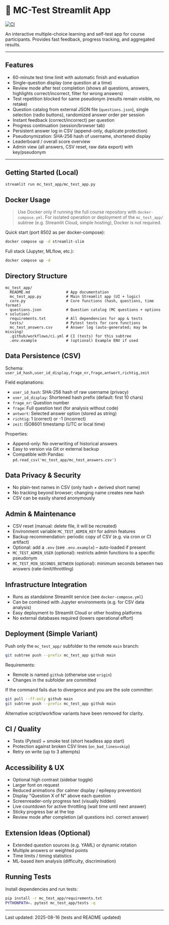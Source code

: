 
# 📝 MC-Test Streamlit App

[![CI](https://github.com/kqc-real/streamlit/actions/workflows/ci.yml/badge.svg?branch=main)](https://github.com/kqc-real/streamlit/actions/workflows/ci.yml)

An interactive multiple-choice learning and self-test app for course participants.
Provides fast feedback, progress tracking, and aggregated results.

---

## Features

- 60-minute test time limit with automatic finish and evaluation
- Single-question display (one question at a time)
- Review mode after test completion (shows all questions, answers, highlights correct/incorrect, filter for wrong answers)
- Test repetition blocked for same pseudonym (results remain visible, no retake)
- Question catalog from external JSON file (`questions.json`), single selection (radio buttons), randomized answer order per session
- Instant feedback (correct/incorrect) per question
- Progress continuation (session/browser tab)
- Persistent answer log in CSV (append-only, duplicate protection)
- Pseudonymization: SHA-256 hash of username, shortened display
- Leaderboard / overall score overview
- Admin view (all answers, CSV reset, raw data export) with key/pseudonym

---

## Getting Started (Local)

```bash
streamlit run mc_test_app/mc_test_app.py
```

## Docker Usage

> Use Docker only if running the full course repository with `docker-compose.yml`.
> For isolated operation or deployment of the `mc_test_app/` subtree (e.g. Streamlit Cloud, simple hosting), Docker is not required.

Quick start (port 8502 as per docker-compose):

```bash
docker compose up -d streamlit-slim
```

Full stack (Jupyter, MLflow, etc.):

```bash
docker compose up -d
```

## Directory Structure

```text
mc_test_app/
  README.md                # App documentation
  mc_test_app.py           # Main Streamlit app (UI + logic)
  core.py                  # Core functions (hash, questions, time format)
  questions.json           # Question catalog (MC questions + options + solution)
  requirements.txt         # All dependencies for app & tests
  tests/                   # Pytest tests for core functions
  mc_test_answers.csv      # Answer log (auto-generated; may be missing)
  .github/workflows/ci.yml # CI (tests) for this subtree
  .env.example             # (optional) Example ENV if used
```

## Data Persistence (CSV)

Schema:
`user_id_hash,user_id_display,frage_nr,frage,antwort,richtig,zeit`

Field explanations:

- `user_id_hash`: SHA-256 hash of raw username (privacy)
- `user_id_display`: Shortened hash prefix (default: first 10 chars)
- `frage_nr`: Question number
- `frage`: Full question text (for analysis without code)
- `antwort`: Selected answer option (stored as string)
- `richtig`: 1 (correct) or -1 (incorrect)
- `zeit`: ISO8601 timestamp (UTC or local time)

Properties:

- Append-only: No overwriting of historical answers
- Easy to version via Git or external backup
- Compatible with Pandas: `pd.read_csv('mc_test_app/mc_test_answers.csv')`

## Data Privacy & Security

- No plain-text names in CSV (only hash + derived short name)
- No tracking beyond browser; changing name creates new hash
- CSV can be easily shared anonymously

## Admin & Maintenance

- CSV reset (manual: delete file, it will be recreated)
- Environment variable `MC_TEST_ADMIN_KEY` for admin features
- Backup recommendation: periodic copy of CSV (e.g. via cron or CI artifact)
- Optional: add a `.env` (see `.env.example`) – auto-loaded if present
- `MC_TEST_ADMIN_USER` (optional): restricts admin functions to a specific pseudonym
- `MC_TEST_MIN_SECONDS_BETWEEN` (optional): minimum seconds between two answers (rate-limit/throttling)

## Infrastructure Integration

- Runs as standalone Streamlit service (see `docker-compose.yml`)
- Can be combined with Jupyter environments (e.g. for CSV data analysis)
- Easy deployment to Streamlit Cloud or other hosting platforms
- No external databases required (lowers operational effort)

## Deployment (Simple Variant)

Push only the `mc_test_app/` subfolder to the remote `main` branch:

```bash
git subtree push --prefix mc_test_app github main
```

Requirements:

- Remote is named `github` (otherwise use `origin`)
- Changes in the subfolder are committed

If the command fails due to divergence and you are the sole committer:

```bash
git pull --ff-only github main
git subtree push --prefix mc_test_app github main
```

Alternative script/workflow variants have been removed for clarity.

## CI / Quality

- Tests (Pytest) + smoke test (short headless app start)
- Protection against broken CSV lines (`on_bad_lines=skip`)
- Retry on write (up to 3 attempts)

## Accessibility & UX

- Optional high contrast (sidebar toggle)
- Larger font on request
- Reduced animations (for calmer display / epilepsy prevention)
- Display "Question X of N" above each question
- Screenreader-only progress text (visually hidden)
- Live countdown for active throttling (wait time until next answer)
- Sticky progress bar at the top
- Review mode after completion (all questions incl. correct answer)

## Extension Ideas (Optional)

- Extended question sources (e.g. YAML) or dynamic rotation
- Multiple answers or weighted points
- Time limits / timing statistics
- ML-based item analysis (difficulty, discrimination)

## Running Tests

Install dependencies and run tests:

```bash
pip install -r mc_test_app/requirements.txt
PYTHONPATH=. pytest mc_test_app/tests -q
```

---
Last updated: 2025-08-16 (tests and README updated)

